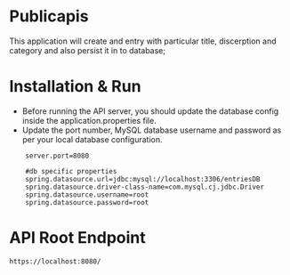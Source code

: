 # Publicapis
This application will create and entry with particular title, discerption and category and also persist it in to database;

# Installation & Run

- Before running the API server, you should update the database config inside the application.properties file.
- Update the port number, MySQL database username and password as per your local database configuration.

```
    server.port=8080

    #db specific properties
    spring.datasource.url=jdbc:mysql://localhost:3306/entriesDB
    spring.datasource.driver-class-name=com.mysql.cj.jdbc.Driver
    spring.datasource.username=root
    spring.datasource.password=root
```

# API Root Endpoint
```
https://localhost:8080/
```
